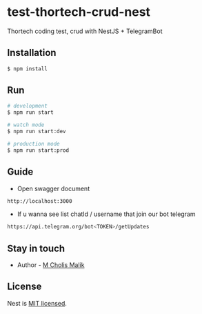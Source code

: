 # test-thortech-crud-nest

Thortech coding test, crud with NestJS + TelegramBot

## Installation

```bash
$ npm install
```

## Run

```bash
# development
$ npm run start

# watch mode
$ npm run start:dev

# production mode
$ npm run start:prod
```

## Guide

- Open swagger document

```bash
http://localhost:3000
```

- If u wanna see list chatId / username that join our bot telegram

```bash
https://api.telegram.org/bot<TOKEN>/getUpdates
```

## Stay in touch

- Author - [M Cholis Malik](https://www.linkedin.com/in/mcholismalik/)

## License

Nest is [MIT licensed](LICENSE).
